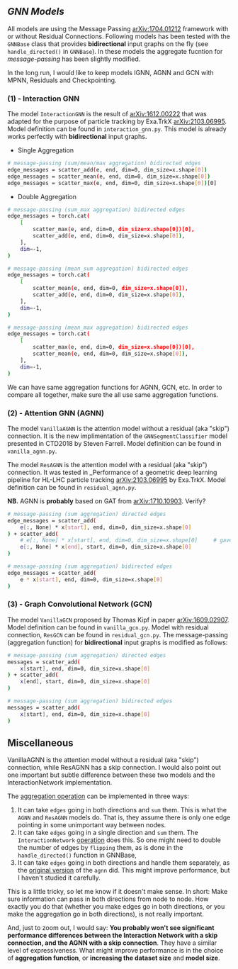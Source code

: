 ## _GNN Models_

All models are using the Message Passing [arXiv:1704.01212](https://arxiv.org/abs/1704.01212) framework with or without Residual Connections. Following models has been tested with the `GNNBase` class that provides **bidirectional** input graphs on the fly (see `handle_directed()` in `GNNBase`). In these models the aggregate fucntion for _message-passing_ has been slightly modified.


In the long run, I would like to keep models IGNN, AGNN and GCN with MPNN, Residuals and Checkpointing.

### (1) - Interaction GNN

The model `InteractionGNN` is the result of [arXiv:1612.00222](https://arxiv.org/abs/1612.00222) that was adapted for the purpose of particle tracking by Exa.TrkX [arXiv:2103.06995](https://arxiv.org/abs/2103.06995). Model definition can be found in `interaction_gnn.py`. This model is already works perfectly with **bidirectional** input graphs.

- Single Aggregation

```bash
# message-passing (sum/mean/max aggregation) bidirected edges
edge_messages = scatter_add(e, end, dim=0, dim_size=x.shape[0])
edge_messages = scatter_mean(e, end, dim=0, dim_size=x.shape[0])
edge_messages = scatter_max(e, end, dim=0, dim_size=x.shape[0])[0]
```

- Double Aggregation

```bash
# message-passing (sum_max aggregation) bidirected edges
edge_messages = torch.cat(
    [
        scatter_max(e, end, dim=0, dim_size=x.shape[0])[0],
        scatter_add(e, end, dim=0, dim_size=x.shape[0]),
    ],
    dim=-1,
)
```

```bash
# message-passing (mean_sum aggregation) bidirected edges
edge_messages = torch.cat(
    [
        scatter_mean(e, end, dim=0, dim_size=x.shape[0]),
        scatter_add(e, end, dim=0, dim_size=x.shape[0]),
    ],
    dim=-1,
)
```

```bash
# message-passing (mean_max aggregation) bidirected edges
edge_messages = torch.cat(
    [
        scatter_max(e, end, dim=0, dim_size=x.shape[0])[0],
        scatter_mean(e, end, dim=0, dim_size=x.shape[0]),
    ],
    dim=-1,
)
```

We can have same aggregation functions for AGNN, GCN, etc. In order to compare all together, make sure the all use same aggregation functions.

### (2) - Attention GNN (AGNN)

The model `VanillaAGNN` is the attention model without a residual (aka "skip") connection.
It is the new implimentation of the `GNNSegmentClassifier` model presented in CTD2018 by 
Steven Farrell. Model definition can be found in `vanilla_agnn.py`. 

The model `ResAGNN` is the attention model with a residual (aka "skip") connection. It was tested in 
_Performance of a geometric deep learning pipeline for HL-LHC particle tracking [arXiv:2103.06995](https://arxiv.org/abs/2103.06995) by Exa.TrkX. Model definition can be found in `residual_agnn.py`. 


**NB.** AGNN is **probably** based on GAT from [arXiv:1710.10903](https://arxiv.org/abs/1710.10903). Verify?


```bash
# message-passing (sum aggregation) directed edges
edge_messages = scatter_add(
    e[:, None] * x[start], end, dim=0, dim_size=x.shape[0]
) + scatter_add(
    # e[:, None] * x[start], end, dim=0, dim_size=x.shape[0]     # gave an error
    e[:, None] * x[end], start, dim=0, dim_size=x.shape[0]
)
```

```bash
# message-passing (sum aggregation) bidirected edges
edge_messages = scatter_add(
    e * x[start], end, dim=0, dim_size=x.shape[0]
)
```

### (3) - Graph Convolutional Network (GCN)

The model `VanillaGCN` proposed by Thomas Kipf in paper [arXiv:1609.02907](https://arxiv.org/abs/1609.02907). Model definition can be found in `vanilla_gcn.py`. Model with residual connection, `ResGCN` can be found in `residual_gcn.py`. The message-passing (aggregation function) for **bidirectional** input graphs is modified as follows:


```bash
# message-passing (sum aggregation) directed edges
messages = scatter_add(
    x[start], end, dim=0, dim_size=x.shape[0]
) + scatter_add(
    x[end], start, dim=0, dim_size=x.shape[0]
)
```

```bash
# message-passing (sum aggregation) bidirected edges
messages = scatter_add(
    x[start], end, dim=0, dim_size=x.shape[0]
)
```


## Miscellaneous

VanillaAGNN is the attention model without a residual (aka "skip") connection, while ResAGNN has a skip connection. I would also point out one important but subtle difference between these two models and the InteractionNetwork implementation. 

The [aggregation operation](https://github.com/HSF-reco-and-software-triggers/Tracking-ML-Exa.TrkX/blob/89cc6090cf300591e78b6e62d15f28e3bca3987b/Pipelines/TrackML_Example/LightningModules/GNN/Models/vanilla_agnn.py#L66) can be implemented in three ways:

1. It can take `edges` going in both directions and `sum` them. This is what the `AGNN` and `ResAGNN` models do. That is, they assume there is only one edge pointing in some unimportant way between nodes.
2. It can take `edges` going in a single direction and `sum` them. The `InteractionNetwork` [operation](https://github.com/HSF-reco-and-software-triggers/Tracking-ML-Exa.TrkX/blob/89cc6090cf300591e78b6e62d15f28e3bca3987b/Pipelines/TrackML_Example/LightningModules/GNN/Models/interaction_gnn.py#L84) does this. So one might need to double the number of edges by `flipping` them, as is done in the `handle_directed()` function in GNNBase,
3. It can take `edges` going in both directions and handle them separately, as the [original version](https://github.com/HSF-reco-and-software-triggers/Tracking-ML-Exa.TrkX/blob/89cc6090cf300591e78b6e62d15f28e3bca3987b/Pipelines/TrackML_Example/LightningModules/GNN/Models/agnn.py#L78) of the `agnn` did. This might improve performance, but I haven't studied it carefully.

This is a little tricky, so let me know if it doesn't make sense. In short: Make sure information can pass in both directions from node to node. How exactly you do that (whether you make edges go in both directions, or you make the aggregation go in both directions), is not really important.

And, just to zoom out, I would say: **You probably won't see significant performance differences between the Interaction Network with a skip connection, and the AGNN with a skip connection**. They have a similar level of expressiveness. What might improve performance is in the choice of **aggregation function**, or **increasing the dataset size** and **model size**.
